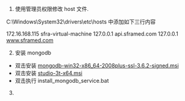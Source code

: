 ﻿1. 使用管理员权限修改 host 文件. 

C:\Windows\System32\drivers\etc\hosts 中添加如下三行内容

172.16.168.115	sfra-virtual-machine
127.0.0.1	api.sframed.com
127.0.0.1	www.sframed.com

2. 安装 mongodb

- 双击安装 [mongodb-win32-x86_64-2008plus-ssl-3.6.2-signed.msi](https://www.mongodb.com/download-center?jmp=nav#community)
- 双击安装 [studio-3t-x64.msi](https://studio3t.com/download/)
- 双击执行 install_mongodb_service.bat

3. 

